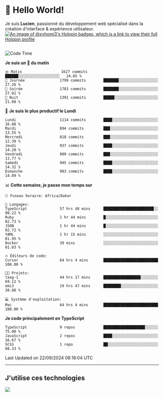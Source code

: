 # 👋 Hello World!

Je suis **Lucien**, passionné du développement web spécialisé dans la création d'interface & expérience utilisateur.
[![An image of @xyhomi3's Holopin badges, which is a link to view their full Holopin profile](https://holopin.me/xyhomi3)](https://holopin.io/@xyhomi3)

##

<!--START_SECTION:waka-->
![Code Time](http://img.shields.io/badge/Code%20Time-2%2C111%20hrs%2020%20mins-blue)

**Je suis un 🐤 du matin** 

```text
🌞 Matin                  1627 commits        ██████░░░░░░░░░░░░░░░░░░░   24.65 % 
🌆 Journée                1799 commits        ███████░░░░░░░░░░░░░░░░░░   27.26 % 
🌃 Soirée                 1783 commits        ███████░░░░░░░░░░░░░░░░░░   27.02 % 
🌙 Nuit                   1391 commits        █████░░░░░░░░░░░░░░░░░░░░   21.08 % 
```
📅 **Je suis le plus productif le Lundi** 

```text
Lundi                    1114 commits        ████░░░░░░░░░░░░░░░░░░░░░   16.88 % 
Mardi                    894 commits         ███░░░░░░░░░░░░░░░░░░░░░░   13.55 % 
Mercredi                 818 commits         ███░░░░░░░░░░░░░░░░░░░░░░   12.39 % 
Jeudi                    937 commits         ████░░░░░░░░░░░░░░░░░░░░░   14.20 % 
Vendredi                 909 commits         ███░░░░░░░░░░░░░░░░░░░░░░   13.77 % 
Samedi                   945 commits         ████░░░░░░░░░░░░░░░░░░░░░   14.32 % 
Dimanche                 983 commits         ████░░░░░░░░░░░░░░░░░░░░░   14.89 % 
```


📊 **Cette semaine, je passe mon temps sur** 

```text
🕑︎ Fuseau horaire: Africa/Dakar

💬 Langages: 
TypeScript               57 hrs 48 mins      ███████████████████████░░   90.22 % 
Ruby                     1 hr 44 mins        █░░░░░░░░░░░░░░░░░░░░░░░░   02.73 % 
JSON                     1 hr 44 mins        █░░░░░░░░░░░░░░░░░░░░░░░░   02.72 % 
YAML                     1 hr 15 mins        ░░░░░░░░░░░░░░░░░░░░░░░░░   01.95 % 
Docker                   39 mins             ░░░░░░░░░░░░░░░░░░░░░░░░░   01.03 % 

🔥 Éditeurs de code: 
Cursor                   64 hrs 4 mins       █████████████████████████   100.00 % 

🐱‍💻 Projets: 
taag-1                   44 hrs 17 mins      █████████████████░░░░░░░░   69.12 % 
omi3                     19 hrs 47 mins      ████████░░░░░░░░░░░░░░░░░   30.88 % 

💻 Système d'exploitation: 
Mac                      64 hrs 4 mins       █████████████████████████   100.00 % 
```

**Je code principalement en TypeScript** 

```text
TypeScript               9 repos             ███████████████████░░░░░░   75.00 % 
JavaScript               2 repos             ████░░░░░░░░░░░░░░░░░░░░░   16.67 % 
SCSS                     1 repo              ██░░░░░░░░░░░░░░░░░░░░░░░   08.33 % 
```




 Last Updated on 22/09/2024 08:18:04 UTC
<!--END_SECTION:waka-->
---

## J'utilise ces technologies

<p align="left">
  <a href="https://skillicons.dev">
    <img src="https://skillicons.dev/icons?i=ts,js,md,scss,tailwind,react,docker,express,astro,vite,nextjs,vercel,figma,ableton" />
  </a>
</p>

